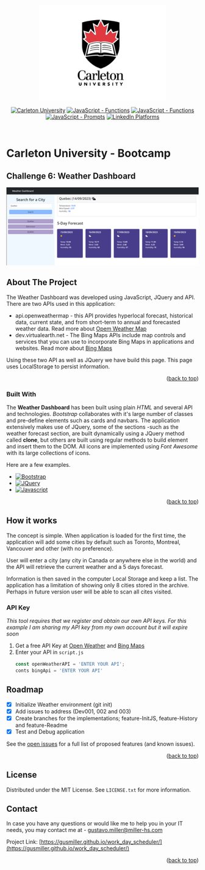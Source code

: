 <a id="readme-top" name="readme-top"></a>


<p align="center">
    <img src="./assets/images/carleton-u-logo.jpg" height="250">
</p>

<p align="center">
    <a href="https://bootcamp.carleton.ca/">
        <img alt="Carleton University" src="https://img.shields.io/static/v1.svg?label=bootcamp&message=Carleton&color=blue" /></a>
    <a href="https://developer.mozilla.org/en-US/docs/Web/JavaScript/Reference/Functions" >
        <img alt="JavaScript - Functions" src="https://img.shields.io/static/v1.svg?label=JavaScripts&message=functions&color=red" /></a>
    <a href="https://developer.mozilla.org/en-US/docs/Web/JavaScript/Reference/Global_Objects/Array" >
        <img alt="JavaScript - Functions" src="https://img.shields.io/static/v1.svg?label=JavaScripts&message=arrays&color=yellow" /></a>
    <a href="https://docs.github.com/en/actions/deployment/about-deployments/about-continuous-deployment" >
        <img alt="JavaScript - Prompts" src="https://img.shields.io/static/v1.svg?label=deployment&message=production&color=green" /></a>
    <a href="https://www.linkedin.com/in/gustavo-miller-42188481/">
        <img alt="LinkedIn Platforms" src="https://img.shields.io/static/v1.svg?label=linkedIn&message=linkedin&color=blue" />
    </a>
</p>
<br/>

# Carleton University - Bootcamp

## Challenge 6: Weather Dashboard

[![Weather Dashboard][product-screenshot]](https://example.com)

<!-- ABOUT THE PROJECT -->
## About The Project

The Weather Dashboard was developed using JavaScript, JQuery and API. There are two APIs used in this application:
* api.openweathermap - this API provides hyperlocal forecast, historical data, current state, and from short-term to annual and forecasted weather data. Read more about [Opem Weather Map](https://openweathermap.org/)
* dev.virtualearth.net - The Bing Maps APIs include map controls and services that you can use to incorporate Bing Maps in applications and websites. Read more about [Bing Maps](https://www.microsoft.com/en-us/maps/bing-maps/choose-your-bing-maps-api)

Using these two API as well as JQuery we have build this page. This page uses LocalStorage to persist information.

<p align="right">(<a href="#readme-top">back to top</a>)</p>

### Built With

The **Weather Dashboard** has been built using plain *HTML* and several API and technologies. *Bootstrap* collaborates with it's large number of classes and pre-define elements such as cards and navbars. The application extensively makes use of JQuery, some of the sections -such as the weather forecast section, are built dynamically using a JQuery method called **clone**, but others are built using regular methods to build element and insert them to the DOM. All icons are implemented using *Font Awesome* with its large collections of icons.

Here are a few examples.

* [![Bootstrap][Bootstrap.com]][Bootstrap-url]
* [![JQuery][JQuery.com]][JQuery-url]
* [![Javascript]][Javascript-url]

<p align="right">(<a href="#readme-top">back to top</a>)</p>

<!-- GETTING STARTED -->
## How it works

The concept is simple. When application is loaded for the first time, the application will add some cities by default such as Toronto, Montreal, Vancouver and other (with no preference).

User will enter a city (any city in Canada or anywhere else in the world) and the API will retrieve the current weather and a 5 days forecast.

Information is then saved in the computer Local Storage and keep a list. The application has a limitation of showing only 8 cities stored in the archive. Perhaps in future version user will be able to scan all cites visited.

### API Key

_This tool requires that we register and obtain our own API keys. For this example I am sharing my API key from my own account but it will expire soon_

1. Get a free API Key at [Open Weather](https://openweathermap.org/) and [Bing Maps](https://www.microsoft.com/en-us/maps/bing-maps/choose-your-bing-maps-api)
2. Enter your API in `script.js`
   ```js
   const openWeatherAPI = 'ENTER YOUR API';
   conts bingApi = 'ENTER YOUR API'
   ```
<!-- ROADMAP -->
## Roadmap

- [x] Initialize Weather environment (git init)
- [x] Add issues to address (Dev001, 002 and 003)
- [x] Create branches for the implementations; feature-InitJS, feature-History and feature-Readme
- [x] Test and Debug application

See the [open issues](https://github.com/othneildrew/Best-README-Template/issues) for a full list of proposed features (and known issues).

<p align="right">(<a href="#readme-top">back to top</a>)</p>

## License

Distributed under the MIT License. See `LICENSE.txt` for more information.

<!-- CONTACT Section -->
## Contact

In case you have any questions or would like me to help you in your IT needs, you may contact me at - gustavo.miller@miller-hs.com

Project Link: [https://gusmiller.github.io/work_day_scheduler/](https://gusmiller.github.io/work_day_scheduler/)

<p align="right">(<a href="#readme-top">back to top</a>)</p>

<!-- MARKDOWN LINKS & IMAGES -->
[product-screenshot]: ./assets/images/weather001.png
[Bootstrap.com]: https://img.shields.io/badge/Bootstrap-563D7C?style=for-the-badge&logo=bootstrap&logoColor=white
[Bootstrap-url]: https://getbootstrap.com
[JQuery.com]: https://img.shields.io/badge/jQuery-0769AD?style=for-the-badge&logo=jquery&logoColor=white
[JQuery-url]: https://jquery.com

[Javascript]:https://img.shields.io/badge/JavaScript-F7DF1E?style=for-the-badge&logo=javascript&logoColor=black
[Javascript-url]:https://developer.mozilla.org/en-US/docs/Web/javascript
